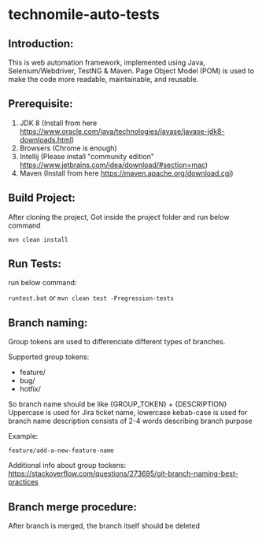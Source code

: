 # technomile-auto-tests

## Introduction:
This is web automation framework, implemented using Java, Selenium/Webdriver, TestNG & Maven.
Page Object Model (POM) is used to  make the code more readable, maintainable, and reusable.

## Prerequisite:

1. JDK 8 (Install from here https://www.oracle.com/java/technologies/javase/javase-jdk8-downloads.html)
2. Browsers (Chrome is enough)
3. Intellij (Please install "community edition" https://www.jetbrains.com/idea/download/#section=mac)
4. Maven (Install from here https://maven.apache.org/download.cgi)

## Build Project:

After cloning the project, Got inside the project folder and run below command

`mvn clean install`

## Run Tests:

run below command:

`runtest.bat`
   or 
 `mvn clean test -Pregression-tests`

## Branch naming:
Group tokens are used to differenciate different types of branches.

Supported group tokens:
- feature/
- bug/
- hotfix/

So branch name should be like {GROUP_TOKEN} + {DESCRIPTION}
Uppercase is used for Jira ticket name, lowercase kebab-case is used for branch name
description consists of 2-4 words describing branch purpose

Example:
```
feature/add-a-new-feature-name
```

Additional info about group tockens: https://stackoverflow.com/questions/273695/git-branch-naming-best-practices


## Branch merge procedure:

After branch is merged, the branch itself should be deleted

